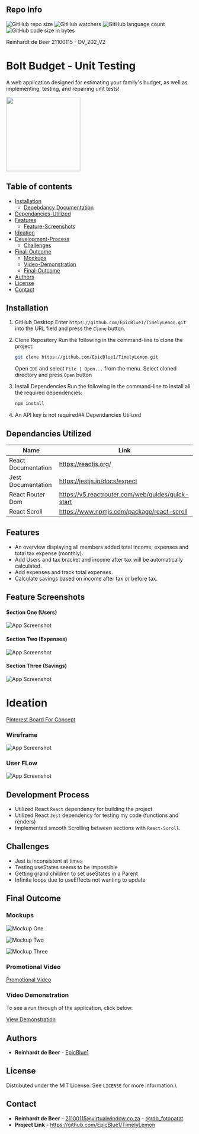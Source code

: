 ## Repo Info

![GitHub repo size](https://img.shields.io/github/repo-size/EpicBlue1/boltbudget)
![GitHub watchers](https://img.shields.io/github/watchers/EpicBlue1/boltbudget)
![GitHub language count](https://img.shields.io/github/languages/count/EpicBlue1/boltbudget)
![GitHub code size in bytes](https://img.shields.io/github/languages/code-size/EpicBlue1/boltbudget)


Reinhardt de Beer
21100115 - DV_202_V2

# Bolt Budget - Unit Testing

A web application designed for estimating your family's budget, as well as implementing, testing, and repairing unit tests!


<img src="src/img/Logo.png" align="center" height="200" width="200" >


## Table of contents

* [Installation](#Installation)
    * [Depebdancy Documentation](#Dependancies-Utilized)
* [Dependancies-Utilized](#Dependancies-Utilized)
* [Features](#Features)
    * [Feature-Screenshots](#Feature-Screenshots)
* [Ideation](#Ideation)
* [Development-Process](#Development-Process)
    * [Challenges](#Challenges)
* [Final-Outcome](#Final-Outcome)
    * [Mockups](#Mockups)
    * [Video-Demonstration](#Video-Demonstration)
    * [Final-Outcome](#Final-Outcome)
* [Authors](#Authors)
* [License](#License)
* [Contact](#Contact)
## Installation

1. GitHub Desktop
Enter `https://github.com/EpicBlue1/TimelyLemon.git` into the URL field and press the `Clone` button.

2. Clone Repository
Run the following in the command-line to clone the project:
   ```sh
   git clone https://github.com/EpicBlue1/TimelyLemon.git
   ```
    Open `IDE` and select `File | Open...` from the menu. Select cloned directory and press `Open` button

3. Install Dependencies
Run the following in the command-line to install all the required dependencies:
   ```sh
   npm install
   ```

4. An API key is not required## Dependancies Utilized

## Dependancies Utilized

| Name              | Link                                                                     |
| ----------------- | ------------------------------------------------------------------------ |
| React Documentation |  https://reactjs.org/ |
| Jest Documentation  |  https://jestjs.io/docs/expect |
| React Router Dom    |  https://v5.reactrouter.com/web/guides/quick-start |
| React Scroll        |  https://www.npmjs.com/package/react-scroll |


## Features

- An overview displaying all members added total income, expenses and total tax expense (monthly).
- Add Users and tax bracket and income after tax will be automatically calculated.
- Add expenses and track total expenses.
- Calculate savings based on income after tax or before tax.


## Feature Screenshots  
#### Section One (Users)
![App Screenshot](src/img/UsersSec.png)
#### Section Two (Expenses)
![App Screenshot](src/img/ExpensesSec.png)
#### Section Three (Savings)
![App Screenshot](src/img/SavingsSec.png)

# Ideation
[Pinterest Board For Concept](https://za.pinterest.com/debeer0072/unit-testing-website/)

### Wireframe
![App Screenshot](src/img/Wireframe.jpg)

### User FLow
![App Screenshot](src/img/UserFlow.png)


## Development Process

* Utilized React `React` dependency for building the project
* Utilized React `Jest` dependency for testing my code (functions and renders)
* Implemented smooth Scrolling between sections with `React-Scroll`.

## Challenges

* Jest is inconsistent at times
* Testing useStates seems to be impossible
* Getting grand children to set useStates in a Parent
* Infinite loops due to useEffects not wanting to update

## Final Outcome

### Mockups

![Mockup One](src/img/IMAC%20SEVERAL%20COLORS%20FREE.jpg)

![Mockup Two](src/img/Mockup.jpg)

![Mockup Three](src/img/MockupTwo.jpg)

### Promotional Video

[Promotional Video](https://youtu.be/_ifrJrLPCv0)

### Video Demonstration

To see a run through of the application, click below:

[View Demonstration](https://youtu.be/My5EZHe_pUE)

## Authors

* **Reinhardt de Beer** - [EpicBlue1](https://github.com/EpicBlue1)

## License

Distributed under the MIT License. See `LICENSE` for more information.\

## Contact

* **Reinhardt de Beer** - [21100115@virtualwindow.co.za](mailto:21100115@virtualwindow.co.za) - [@rdb_fotopatat](https://www.instagram.com/rdb_fotopatat/) 
* **Project Link** - https://github.com/EpicBlue1/TimelyLemon
 
